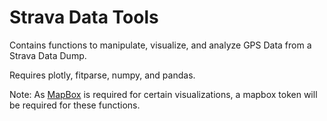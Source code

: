 # Strava Data Tools

Contains functions to manipulate, visualize, and analyze GPS Data from a Strava Data Dump.

Requires plotly, fitparse, numpy, and pandas.

Note: As [MapBox](https://www.mapbox.com/) is required for certain visualizations, a mapbox token will be required for these functions.
